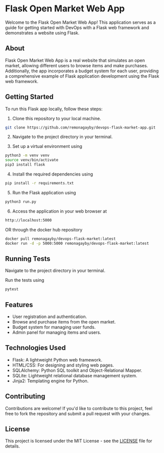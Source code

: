 # Flask Open Market Web App

Welcome to the Flask Open Market Web App! This application serves as a guide for getting started with DevOps with a Flask web framework and demonstrates a website using Flask.

## About

Flask Open Market Web App is a real website that simulates an open market, allowing different users to browse items and make purchases. Additionally, the app incorporates a budget system for each user, providing a comprehensive example of Flask application development using the Flask web framework. 

## Getting Started

To run this Flask app locally, follow these steps:

1. Clone this repository to your local machine.

``` bash
git clone https://github.com/remonagayby/devops-flask-market-app.git
```
2. Navigate to the project directory in your terminal.

3. Set up a virtual environment using

```bash
python3 -m venv venv
source venv/bin/activate
pip3 install flask
```

4. Install the required dependencies using

```bash
pip install -r requirements.txt
```

5. Run the Flask application using

```bash
python3 run.py
```

6. Access the application in your web browser at

```bash
http://localhost:5000
```

OR through the docker hub repository

```bash
docker pull remonagayby/devops-flask-market:latest
docker run -d -p 5000:5000 remonagayby/devops-flask-market:latest
``` 

## Running Tests
Navigate to the project directory in your terminal.

Run the tests using
```bash
pytest
```

## Features

- User registration and authentication.
- Browse and purchase items from the open market.
- Budget system for managing user funds.
- Admin panel for managing items and users.

## Technologies Used

- Flask: A lightweight Python web framework.
- HTML/CSS: For designing and styling web pages.
- SQLAlchemy: Python SQL toolkit and Object-Relational Mapper.
- SQLite: Lightweight relational database management system.
- Jinja2: Templating engine for Python.

## Contributing

Contributions are welcome! If you'd like to contribute to this project, feel free to fork the repository and submit a pull request with your changes.

## License

This project is licensed under the MIT License - see the [LICENSE](LICENSE) file for details.

